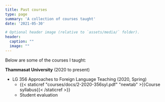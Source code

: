 ```yaml
---
title: Past courses
type: page
summary: 'A collection of courses taught'
date: '2021-05-30'

# Optional header image (relative to `assets/media/` folder).
header:
  caption: ""
  image: ""
---
```


Below are some of the courses I taught:

**Thammasat University** (2020 to present)

- LG 356 Approaches to Foreign Language Teaching (2020, Spring)
  - {{< staticref "courses/docs/2-2020-356syl.pdf" "newtab" >}}Course syllabus{{< /staticref >}} 
  - Student evaluation
